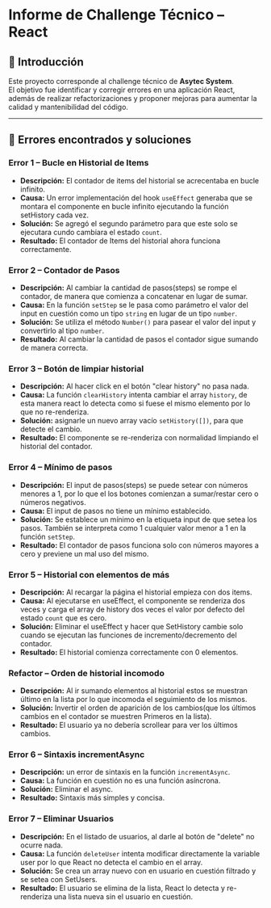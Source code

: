 # Informe de Challenge Técnico – React

## 📌 Introducción
Este proyecto corresponde al challenge técnico de **Asytec System**.  
El objetivo fue identificar y corregir errores en una aplicación React, además de realizar refactorizaciones y proponer mejoras para aumentar la calidad y mantenibilidad del código.

---

## 🐞 Errores encontrados y soluciones

### Error 1 – Bucle en Historial de Items
- **Descripción:** El contador de items del historial se acrecentaba en bucle infinito.  
- **Causa:** Un error implementación del hook `useEffect` generaba que se montara el componente en bucle infinito ejecutando la función setHistory cada vez.  
- **Solución:** Se agregó el segundo parámetro para que este solo se ejecutara cundo cambiara el estado `count`.  
- **Resultado:** El contador de Items del historial ahora funciona correctamente.  

### Error 2 – Contador de Pasos
- **Descripción:** Al cambiar la cantidad de pasos(steps) se rompe el contador, de manera que comienza a concatenar en lugar de sumar.  
- **Causa:** En la función `setStep` se le pasa como parámetro el valor del input en cuestión como un tipo `string` en lugar de un tipo `number`.  
- **Solución:** Se utiliza el método `Number()` para pasear el valor del input y convertirlo al tipo `number`.  
- **Resultado:** Al cambiar la cantidad de pasos el contador sigue sumando de manera correcta.

### Error 3 – Botón de limpiar historial
- **Descripción:** Al hacer click en el botón "clear history" no pasa nada.
- **Causa:** La función `clearHistory` intenta cambiar el array `history`, de esta manera react lo detecta como si fuese el mismo elemento por lo que no re-renderiza.
- **Solución:** asignarle un nuevo array vacío `setHistory([])`, para que detecte el cambio.
- **Resultado:** El componente se re-renderiza con normalidad limpiando el historial del contador.

### Error 4 – Mínimo de pasos
- **Descripción:** El input de pasos(steps) se puede setear con números menores a 1, por lo que el los botones comienzan a sumar/restar cero o números negativos.
- **Causa:** El input de pasos no tiene un mínimo establecido.
- **Solución:** Se establece un mínimo en la etiqueta input de que setea los pasos. También se interpreta como 1 cualquier valor menor a 1 en la función `setStep`.
- **Resultado:** El contador de pasos funciona solo con números mayores a cero y previene un mal uso del mismo.

### Error 5 – Historial con elementos de más
- **Descripción:** Al recargar la página el historial empieza con dos items.
- **Causa:** Al ejecutarse en useEffect, el componente se renderiza dos veces y carga el array de history dos veces el valor por defecto del estado `count` que es cero.
- **Solución:** Eliminar el useEffect y hacer que SetHistory cambie solo cuando se ejecutan las funciones de incremento/decremento del contador.
- **Resultado:** El historial comienza correctamente con 0 elementos.

### Refactor – Orden de historial incomodo
- **Descripción:** Al ir sumando elementos al historial estos se muestran último en la lista por lo que incomoda el seguimiento de los mismos.
- **Solución:** Invertir el orden de aparición de los cambios(que los últimos cambios en el contador se muestren Primeros en la lista).
- **Resultado:** El usuario ya no debería scrollear para ver los últimos cambios.

### Error 6 – Sintaxis incrementAsync
- **Descripción:** un error de sintaxis en la función `incrementAsync`.
- **Causa:** La función en cuestión no es una función asíncrona.
- **Solución:** Eliminar el async.
- **Resultado:** Sintaxis más simples y concisa.

### Error 7 – Eliminar Usuarios
- **Descripción:** En el listado de usuarios, al darle al botón de "delete" no ocurre nada.
- **Causa:** La función `deleteUser` intenta modificar directamente la variable user por lo que React no detecta el cambio en el array.
- **Solución:** Se crea un array nuevo con en usuario en cuestión filtrado y se setea con SetUsers.
- **Resultado:** El usuario se elimina de la lista, React lo detecta y re-renderiza una lista nueva sin el usuario en cuestión.


